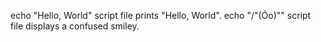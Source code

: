 echo "Hello, World" script file prints "Hello, World".
echo "/"(Óo)"" script file displays a confused smiley.
